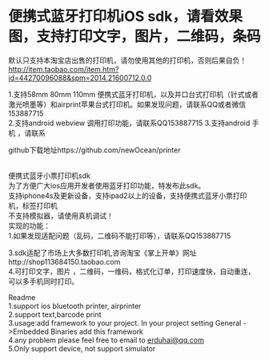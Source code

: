 # 便携式蓝牙打印机iOS sdk，请看效果图，支持打印文字，图片，二维码，条码
默认只支持本淘宝店出售的打印机，请勿使用其他的打印机，否则后果自负！http://item.taobao.com/item.htm?id=44270096088&spm=2014.21600712.0.0

1.支持58mm 80mm 110mm 便携式蓝牙打印机，以及并口台式打印机（针式或者激光喷墨等）和airprint苹果台式打印机。如果发现问题，请联系QQ或者微信153887715<br>
2.支持android webview  调用打印功能，请联系QQ153887715
3.支持android 手机 ，请联系

github下载地址https://github.com/newOcean/printer

<br>
便携式蓝牙小票打印机sdk<br>
为了方便广大ios应用开发者使用蓝牙打印功能，特发布此sdk。<br>
支持iphone4s及更新设备，支持ipad2以上的设备，支持便携式蓝牙小票打印机，标签打印机<br>
不支持模拟器，请使用真机调试！
<br>
实现的功能：<br>
1.如果发现适配问题（乱码，二维码不能打印等），请联系QQ153887715<br>

3.sdk适配了市场上大多数打印机,咨询淘宝《掌上开单》网址http://shop113684150.taobao.com<br>
4.可打印文字，图片 ，二维码，一维码，格式化订单，打印速度快，自动重连，可以多手机同时打印。<br>

Readme<br>
1.support ios bluetooth printer, airprinter<br>
2.support text,barcode print<br>
3.usage:add framework to your project. In your project setting  General ->Embedded Binaries add this framework<br>
4.any problem please feel free to email to erduhai@qq.com<br>
5.Only support device, not support simulator


